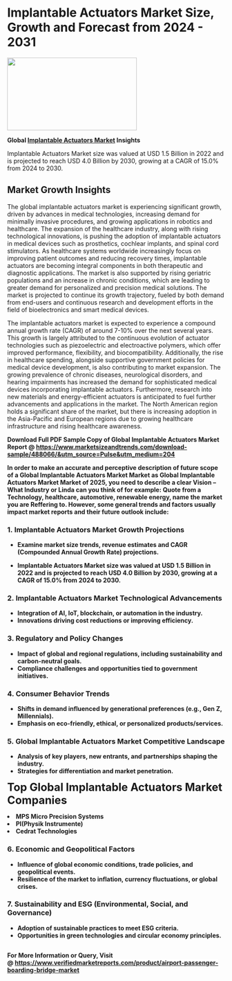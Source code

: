 <H1>Implantable Actuators Market Size, Growth and Forecast from 2024 - 2031</H1><img class="aligncenter size-medium wp-image-584254" src="https://thirdeyenews.in/wp-content/uploads/2024/09/Global-Market-Research-300x168.jpeg" alt="" width="300" height="168" /><p><strong>Global&nbsp;<a href="https://www.marketsizeandtrends.com/download-sample/488066/&amp;utm_source=Pulse&amp;utm_medium=204">Implantable Actuators Market</a> Insights</strong></p><p>Implantable Actuators Market size was valued at USD 1.5 Billion in 2022 and is projected to reach USD 4.0 Billion by 2030, growing at a CAGR of 15.0% from 2024 to 2030.</p><p><h2>Market Growth Insights</h2> <p>The global implantable actuators market is experiencing significant growth, driven by advances in medical technologies, increasing demand for minimally invasive procedures, and growing applications in robotics and healthcare. The expansion of the healthcare industry, along with rising technological innovations, is pushing the adoption of implantable actuators in medical devices such as prosthetics, cochlear implants, and spinal cord stimulators. As healthcare systems worldwide increasingly focus on improving patient outcomes and reducing recovery times, implantable actuators are becoming integral components in both therapeutic and diagnostic applications. The market is also supported by rising geriatric populations and an increase in chronic conditions, which are leading to greater demand for personalized and precision medical solutions. The market is projected to continue its growth trajectory, fueled by both demand from end-users and continuous research and development efforts in the field of bioelectronics and smart medical devices.</p> <p><strong></strong></p> <p>The implantable actuators market is expected to experience a compound annual growth rate (CAGR) of around 7-10% over the next several years. This growth is largely attributed to the continuous evolution of actuator technologies such as piezoelectric and electroactive polymers, which offer improved performance, flexibility, and biocompatibility. Additionally, the rise in healthcare spending, alongside supportive government policies for medical device development, is also contributing to market expansion. The growing prevalence of chronic diseases, neurological disorders, and hearing impairments has increased the demand for sophisticated medical devices incorporating implantable actuators. Furthermore, research into new materials and energy-efficient actuators is anticipated to fuel further advancements and applications in the market. The North American region holds a significant share of the market, but there is increasing adoption in the Asia-Pacific and European regions due to growing healthcare infrastructure and rising healthcare awareness. <p><strong></p><p><span class=""><strong>Download Full PDF Sample Copy of Global Implantable Actuators Market Report</strong> @ <a href="https://www.marketsizeandtrends.com/download-sample/488066/&amp;utm_source=Pulse&amp;utm_medium=204" target="_blank">https://www.marketsizeandtrends.com/download-sample/488066/&amp;utm_source=Pulse&amp;utm_medium=204</a></span></p><p>In order to make an accurate and perceptive description of future scope of a Global&nbsp;Implantable Actuators Market Market as Global&nbsp;Implantable Actuators Market Market of 2025, you need to describe a clear Vision &ndash; What Industry or Linda can you think of for example: Quote from a Technology, healthcare, automotive, renewable energy, name the market you are Reffering to. However, some general trends and factors usually impact market reports and their future outlook include:</p><h3>1.&nbsp;<strong>Implantable Actuators Market Growth Projections</strong></h3><ul><li>Examine market size trends, revenue estimates and CAGR (Compounded Annual Growth Rate) projections.</li><li><p>Implantable Actuators Market size was valued at USD 1.5 Billion in 2022 and is projected to reach USD 4.0 Billion by 2030, growing at a CAGR of 15.0% from 2024 to 2030.</p></li></ul><h3>2.&nbsp;<strong>Implantable Actuators Market Technological Advancements</strong></h3><ul><li>Integration of AI, IoT, blockchain, or automation in the industry.</li><li>Innovations driving cost reductions or improving efficiency.</li></ul><h3>3.&nbsp;<strong>Regulatory and Policy Changes</strong></h3><ul><li>Impact of global and regional regulations, including sustainability and carbon-neutral goals.</li><li>Compliance challenges and opportunities tied to government initiatives.</li></ul><h3>4.&nbsp;<strong>Consumer Behavior Trends</strong></h3><ul><li>Shifts in demand influenced by generational preferences (e.g., Gen Z, Millennials).</li><li>Emphasis on eco-friendly, ethical, or personalized products/services.</li></ul><h3>5.&nbsp;<strong>Global Implantable Actuators Market Competitive Landscape</strong></h3><ul><li>Analysis of key players, new entrants, and partnerships shaping the industry.</li><li>Strategies for differentiation and market penetration.</li></ul><p data-pm-slice="1 1 []"><span style="color: inherit; font-family: inherit; font-size: 25px;">Top Global Implantable Actuators Market Companies</span></p><div class="" data-test-id=""><p><li>MPS Micro Precision Systems</li><li> PI(Physik Instrumente)</li><li> Cedrat Technologies</li></p></div><h3>6.&nbsp;<strong>Economic and Geopolitical Factors</strong></h3><ul><li>Influence of global economic conditions, trade policies, and geopolitical events.</li><li>Resilience of the market to inflation, currency fluctuations, or global crises.</li></ul><h3>7.&nbsp;<strong>Sustainability and ESG (Environmental, Social, and Governance)</strong></h3><ul><li>Adoption of sustainable practices to meet ESG criteria.</li><li>Opportunities in green technologies and circular economy principles.</li></ul><h2><strong style="font-size: 14px;">For More Information or Query, Visit @&nbsp;</strong><a style="background-color: #ffffff; font-size: 14px;" href="https://www.marketsizeandtrends.com/report/implantable-actuators-market/" target="_blank">https://www.verifiedmarketreports.com/product/airport-passenger-boarding-bridge-market</a></h2>
